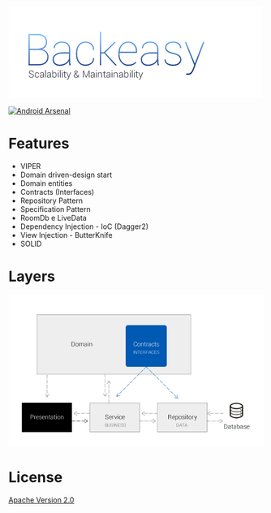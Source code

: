 ![](https://raw.githubusercontent.com/Pierry/Backeasy/master/art/logo.png)

[![Android Arsenal](https://img.shields.io/badge/Android%20Arsenal-Backeasy-green.svg?style=flat)](https://android-arsenal.com/details/2438/3)

Features
=======================

- VIPER
- Domain driven-design start
- Domain entities
- Contracts (Interfaces)
- Repository Pattern
- Specification Pattern
- RoomDb e LiveData
- Dependency Injection - IoC (Dagger2)
- View Injection - ButterKnife
- SOLID

Layers
=====================

![](https://raw.githubusercontent.com/Pierry/Backeasy/master/art/patterns-diagram.png)

License
==========

[Apache Version 2.0](http://www.apache.org/licenses/LICENSE-2.0.html)
